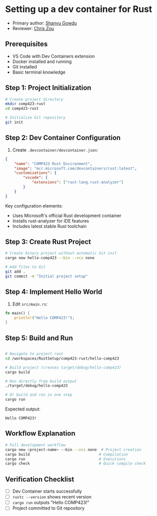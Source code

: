 # Setting up a dev container for Rust
* Primary author: [Shanyu Gowdu](https://github.com/gowdu0)
* Reviewer: [Chris Zou](https://github.com/chzou123)

## Prerequisites
- VS Code with Dev Containers extension
- Docker installed and running
- Git installed
- Basic terminal knowledge

## Step 1: Project Initialization
```bash
# Create project directory
mkdir comp423-rust
cd comp423-rust

# Initialize Git repository
git init
```

## Step 2: Dev Container Configuration
1. Create `.devcontainer/devcontainer.json`:
```json
{
    "name": "COMP423 Rust Environment",
    "image": "mcr.microsoft.com/devcontainers/rust:latest",
    "customizations": {
        "vscode": {
            "extensions": ["rust-lang.rust-analyzer"]
        }
    }
}
```

Key configuration elements:
- Uses Microsoft's official Rust development container
- Installs rust-analyzer for IDE features
- Includes latest stable Rust toolchain

## Step 3: Create Rust Project
```bash
# Create binary project without automatic Git init
cargo new hello-comp423 --bin --vcs none

# Add files to Git
git add .
git commit -m "Initial project setup"
```

## Step 4: Implement Hello World
1. Edit `src/main.rs`:
```rust
fn main() {
    println!("Hello COMP423!");
}
```

## Step 5: Build and Run
```bash

# Navigate to project root
cd /workspaces/RustSetup/comp423-rust/hello-comp423

# Build project (creates target/debug/hello-comp423)
cargo build

# Run directly from build output
./target/debug/hello-comp423

# Or build and run in one step
cargo run
```

Expected output:
```text
Hello COMP423!
```

## Workflow Explanation
```bash
# Full development workflow
cargo new <project-name> --bin --vcs none  # Project creation
cargo build                               # Compilation
cargo run                                 # Executions
cargo check                               # Quick compile check
```

## Verification Checklist
- [ ] Dev Container starts successfully
- [ ] `rustc --version` shows recent version
- [ ] `cargo run` outputs "Hello COMP423!"
- [ ] Project committed to Git repository
```
